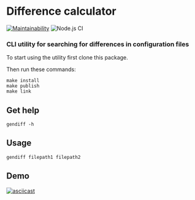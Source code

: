 # Difference calculator

[![Maintainability](https://api.codeclimate.com/v1/badges/a99a88d28ad37a79dbf6/maintainability)](https://codeclimate.com/github/Vmelnikoff/frontend-project-lvl2/maintainability)
![Node.js CI](https://github.com/Vmelnikoff/frontend-project-lvl2/workflows/Node.js%20CI/badge.svg)

### CLI utility for searching for differences in configuration files

To start using the utility first clone this package.
 
Then run these commands:
```
make install
make publish
make link
```   

## Get help  

```
gendiff -h
```   

## Usage
```
gendiff filepath1 filepath2
```

## Demo

[![asciicast](https://asciinema.org/a/NhS5L91Px4Qet0ncD4kOrVWqv.svg)](https://asciinema.org/a/NhS5L91Px4Qet0ncD4kOrVWqv)

